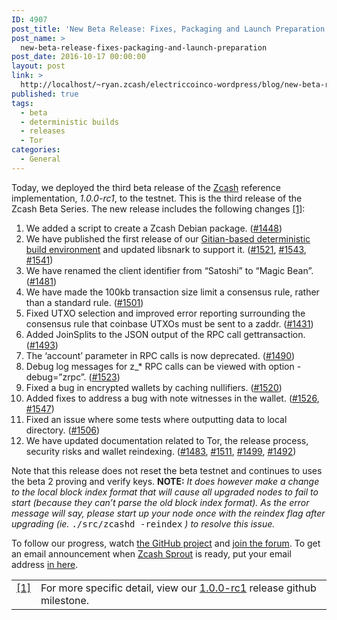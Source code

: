 ```yaml
---
ID: 4907
post_title: 'New Beta Release: Fixes, Packaging and Launch Preparation'
post_name: >
  new-beta-release-fixes-packaging-and-launch-preparation
post_date: 2016-10-17 00:00:00
layout: post
link: >
  http://localhost/~ryan.zcash/electriccoinco-wordpress/blog/new-beta-release-fixes-packaging-and-launch-preparation/
published: true
tags:
  - beta
  - deterministic builds
  - releases
  - Tor
categories:
  - General
---
```

<p>Today, we deployed the third beta release of the <a class="reference external" href="https://github.com/zcash">Zcash</a> reference implementation, <cite>1.0.0-rc1</cite>, to the testnet. This is the third release of the Zcash Beta Series. The new release includes the following changes <a class="footnote-reference" href="#id2" id="id1">[1]</a>:</p>
<ol class="arabic simple">
<li>We added a script to create a Zcash Debian package. (<a class="reference external" href="https://github.com/zcash/zcash/pull/1448">#1448</a>)</li>
<li>We have published the first release of our <a class="reference external" href="/blog/deterministic-builds/">Gitian-based deterministic build environment</a> and updated libsnark to support it. (<a class="reference external" href="https://github.com/zcash/zcash/pull/1521">#1521</a>, <a class="reference external" href="https://github.com/zcash/zcash/pull/1543">#1543</a>, <a class="reference external" href="https://github.com/zcash/zcash/pull/1541">#1541</a>)</li>
<li>We have renamed the client identifier from “Satoshi” to “Magic Bean”. (<a class="reference external" href="https://github.com/zcash/zcash/pull/1481">#1481</a>)</li>
<li>We have made the 100kb transaction size limit a consensus rule, rather than a standard rule. (<a class="reference external" href="https://github.com/zcash/zcash/pull/1501">#1501</a>)</li>
<li>Fixed UTXO selection and improved error reporting surrounding the consensus rule that coinbase UTXOs must be sent to a zaddr. (<a class="reference external" href="https://github.com/zcash/zcash/pull/1431">#1431</a>)</li>
<li>Added JoinSplits to the JSON output of the RPC call gettransaction. (<a class="reference external" href="https://github.com/zcash/zcash/pull/1493">#1493</a>)</li>
<li>The ‘account’ parameter in RPC calls is now deprecated. (<a class="reference external" href="https://github.com/zcash/zcash/pull/1490">#1490</a>)</li>
<li>Debug log messages for z_* RPC calls can be viewed with option -debug=”zrpc”. (<a class="reference external" href="https://github.com/zcash/zcash/pull/1523">#1523</a>)</li>
<li>Fixed a bug in encrypted wallets by caching nullifiers.  (<a class="reference external" href="https://github.com/zcash/zcash/pull/1520">#1520</a>)</li>
<li>Added fixes to address a bug with note witnesses in the wallet. (<a class="reference external" href="https://github.com/zcash/zcash/pull/1526">#1526</a>, <a class="reference external" href="https://github.com/zcash/zcash/pull/1547">#1547</a>)</li>
<li>Fixed an issue where some tests where outputting data to local directory.  (<a class="reference external" href="https://github.com/zcash/zcash/pull/1506">#1506</a>)</li>
<li>We have updated documentation related to Tor,  the release process, security risks and wallet reindexing. (<a class="reference external" href="https://github.com/zcash/zcash/pull/1483">#1483</a>, <a class="reference external" href="https://github.com/zcash/zcash/pull/1511">#1511</a>, <a class="reference external" href="https://github.com/zcash/zcash/pull/1499">#1499</a>, <a class="reference external" href="https://github.com/zcash/zcash/pull/1492">#1492</a>)</li>
</ol>
<p>Note that this release does not reset the beta testnet and continues to uses the beta 2 proving and verify keys. <strong>NOTE:</strong> <cite>It does however make a change to the local block index format that will cause all upgraded nodes to fail to start (because they can’t parse the old block index format). As the error message will say, please start up your node once with the reindex flag after upgrading (ie.</cite> <tt class="docutils literal">./src/zcashd <span class="pre">-reindex</span></tt> <cite>) to resolve this issue.</cite></p>
<p>To follow our progress, watch <a class="reference external" href="https://github.com/zcash/zcash/milestones">the GitHub project</a> and <a class="reference external" href="https://forum.z.cash/">join the forum</a>. To get an email announcement when <a class="reference external" href="/blog/sprout-roadmap/">Zcash Sprout</a> is ready, put your email address <a class="reference external" href="https://z.cash/#launch-notification">in here</a>.</p>
<table class="docutils footnote" frame="void" id="id2" rules="none">
<colgroup>
<col class="label"/>
<col/></colgroup>
<tbody valign="top">
<tr>
<td class="label"><a class="fn-backref" href="#id1">[1]</a></td>
<td>For more specific detail, view our <a class="reference external" href="https://github.com/zcash/zcash/milestone/39">1.0.0-rc1</a> release github milestone.</td>
</tr>
</tbody>
</table>
